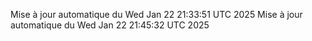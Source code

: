 Mise à jour automatique du Wed Jan 22 21:33:51 UTC 2025
Mise à jour automatique du Wed Jan 22 21:45:32 UTC 2025
